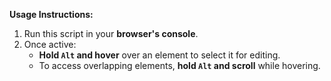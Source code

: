 **Usage Instructions:**

1. Run this script in your **browser's console**.
2. Once active:
   - **Hold `Alt` and hover** over an element to select it for editing.
   - To access overlapping elements, **hold `Alt` and scroll** while hovering.
